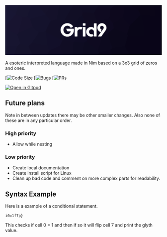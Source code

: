 <img src=".github/assets/banner.png">

A esoteric interpreted language made in Nim based on a 3x3 grid of zeros and ones.

[![Code Size](https://img.shields.io/github/languages/code-size/MrEnder0/Grid9?style=for-the-badge)
[![Bugs](https://img.shields.io/github/issues-raw/MrEnder0/Grid9?style=for-the-badge)
[![PRs](https://img.shields.io/github/issues-pr-raw/MrEnder0/Grid9?style=for-the-badge)

[![Open in Gitpod](https://gitpod.io/button/open-in-gitpod.svg)](https://gitpod.io/#https://github.com/MrEnder0/Grid9)

## Future plans

Note in between updates there may be other smaller changes. Also none of these are in any particular order.

### High priority

- Allow while nesting

### Low priority

- Create local documentation
- Create install script for Linux
- Clean up bad code and comment on more complex parts for readability.

## Syntax Example

Here is a example of a conditional statement.

```grid9
i0=1f7p}
```

This checks if cell 0 = 1 and then if so it will flip cell 7 and print the glyth value.
